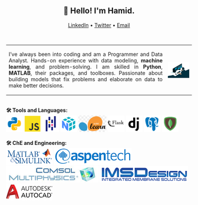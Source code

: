 <h2 align="center">👋 Hello! I'm Hamid.</h2>
<p align="center">
  <a href="https://www.linkedin.com/in/ahadiyanhr">LinkedIn</a> •
  <a href="https://twitter.com/ahadiyanhr">Twitter</a> •
  <a href="mailto:ahadiyanhr@gmail.com">Email</a>
</p><br>
<table>
  <tr>
    <td><p align="justify">
      I’ve always been into coding and am a Programmer and Data Analyst. Hands-on experience with data modeling, <b>machine learning</b>, and problem-solving. I am skilled in <b>Python</b>, <b>MATLAB</b>, their packages, and toolboxes. Passionate about building models that fix problems and elaborate on data to make better decisions.
    </p></td>
  <td><p align="center">
    <img align="center" alt="GIF" src="https://github.com/ahadiyanhr/ahadiyanhr/blob/main/code.gif?raw=true" width = "350" />
    </p></td>
  </tr>
</table>
<br>
<b>🛠️ Tools and Languages:</b>
<br/>
<a href="https://www.python.org" title="Python"><img src="icons/python.svg" alt="python" height="45"/></a>
<a href="https://www.javascript.com" title="JavaScript"><img src="icons/javascript.jpg" alt="javascript" height="45"/></a>
<a href="https://pandas.pydata.org" title="Pandas"><img src="icons/pandas.svg" alt="pandas" height="45"/></a>
<a href="https://numpy.org" title="Numpy"><img src="icons/numpy.svg" alt="numpy" height="45"/></a>
<a href="https://scikit-learn.org" title="Scikit-Learn"><img src="icons/scikit-learn.png" alt="scikit-learn" height="45"/></a>
<a href="https://flask.palletsprojects.com" title="flask"><img src="icons/flask.svg" alt="flask" height="45"/></a>
<a href="https://www.djangoproject.com" title="Django"><img src="icons/django.svg" alt="django" height="45"/></a>
<a href="https://www.postgresql.org" title="PostgreSQL"><img src="icons/postgresql.svg" alt="postgresql" height="45"/></a>
<a href="https://www.mongodb.com" title="MongoDB"><img src="icons/mongodb.svg" alt="mongodb" height="45"/></a>
<br><br>
<b>🛠️ ChE and Engineering:</b>
<br/>
<a href="https://www.mathworks.com/products/matlab.html" title="Matlab"><img src="icons/matlab-simulink.png" alt="matlab" height="45"/></a>
<a href="https://www.aspentech.com" title="Aspen"><img src="icons/aspentech.png" alt="aspen" height="45"/></a>
<a href="https://www.comsol.com" title="Comsol"><img src="icons/comsol-multiphysics.png" alt="comsol" height="45"/></a>
<a href="https://membranes.com/solutions/software-imsdesign" title="IMSDesign"><img src="icons/imsdesign.png" alt="imsdesign" height="45"/></a>
<a href="https://www.autodesk.com/products/autocad" title="AutoCad"><img src="icons/autocad.png" alt="autocad" height="45"/></a>

